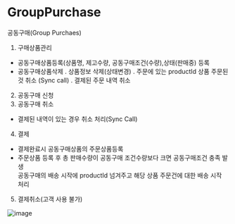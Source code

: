 # GroupPurchase
공동구매(Group Purchaes)
 1. 구매상품관리
   - 공동구매상품등록(상품명, 제고수량, 공동구매조건(수량),상태(판매중) 등록
   - 공동구매상품삭제
     . 상품정보 삭제(상태변경) 
	 . 주문에 있는 productId 상품 주문된 것 취소 (Sync call)
	 . 결제된 주문 내역 취소 
 2. 공동구매 신청
 3. 공동구매 취소 
   - 결제된 내역이 있는 경우 취소 처리(Sync Call) 
 4. 결제 
   - 결제완료시 공동구매상품의 주문상품등록 
   - 주문상품 등록 후 총 판매수량이 공동구매 조건수량보다 크면 공동구매조건 충족 발생   
     공동구매의 배송 시작에 productId 넘겨주고 해당 상품 주문건에 대한 배송 시작 처리
 5. 결제취소(고객 사용 불가)


![image](https://user-images.githubusercontent.com/81413151/133819871-892151bb-60de-4887-9f26-cc8437015e57.png)
